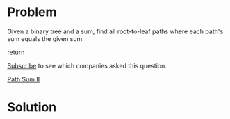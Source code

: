 
# Problem

Given a binary tree and a sum, find all root-to-leaf paths where each path's
sum equals the given sum.

return

[Subscribe](/subscribe/) to see which companies asked this question.



[Path Sum II](https://leetcode.com/problems/path-sum-ii)

# Solution



